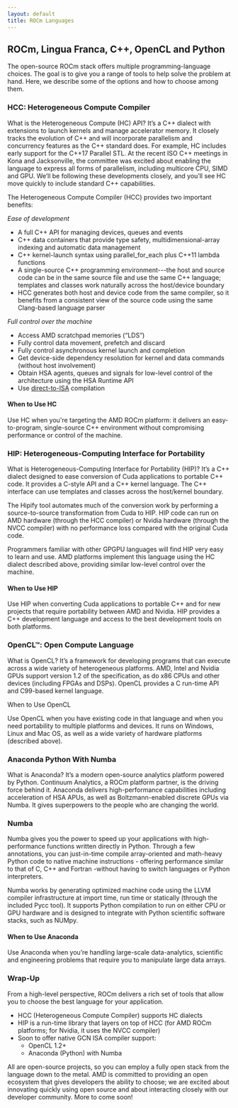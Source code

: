 ```yaml
---
layout: default
title: ROCm Languages
---
```


## ROCm, Lingua Franca,  C++, OpenCL and Python

The open-source ROCm stack offers multiple programming-language
choices. The goal is to give you a range of tools to help solve the
problem at hand. Here, we describe some of the options and how to
choose among them.

### HCC: Heterogeneous Compute Compiler

What is the Heterogeneous Compute (HC) API? It’s a C++ dialect with
extensions to launch kernels and manage accelerator memory. It closely
tracks the evolution of C++ and will incorporate parallelism and
concurrency features as the C++ standard does. For example, HC
includes early support for the C++17 Parallel STL. At the recent ISO
C++ meetings in Kona and Jacksonville, the committee was excited about
enabling the language to express all forms of parallelism, including
multicore CPU, SIMD and GPU. We’ll be following these developments
closely, and you’ll see HC move quickly to include standard C++
capabilities.

The Heterogeneous Compute Compiler (HCC) provides two important
benefits:

*Ease of development*

 * A full C++ API for managing devices, queues and events
 * C++ data containers that provide type safety,
   multidimensional-array indexing and automatic data management
 * C++ kernel-launch syntax using parallel_for_each plus C++11 lambda
   functions
 * A single-source C++ programming environment---the host and source
   code can be in the same source file and use the same C++ language;
   templates and classes work naturally across the host/device
   boundary
 * HCC generates both host and device code from the same compiler, so
   it benefits from a consistent view of the source code using the
   same Clang-based language parser

*Full control over the machine*

 * Access AMD scratchpad memories (“LDS”)
 * Fully control data movement, prefetch and discard
 * Fully control asynchronous kernel launch and completion
 * Get device-side dependency resolution for kernel and data commands (without host involvement)
 * Obtain HSA agents, queues and signals for low-level control of the architecture using the HSA Runtime API
 * Use [direct-to-ISA](https://github.com/RadeonOpenCompute/HCC-Native-GCN-ISA) compilation

#### When to Use HC

Use HC when you're targeting the AMD ROCm platform: it delivers an
easy-to-program, single-source C++ environment without compromising
performance or control of the machine.

### HIP: Heterogeneous-Computing Interface for Portability

What is Heterogeneous-Computing Interface for Portability (HIP)? It’s
a C++ dialect designed to ease conversion of Cuda applications to
portable C++ code. It provides a C-style API and a C++ kernel
language. The C++ interface can use templates and classes across the
host/kernel boundary.

The Hipify tool automates much of the conversion work by performing a
source-to-source transformation from Cuda to HIP. HIP code can run on
AMD hardware (through the HCC compiler) or Nvidia hardware (through
the NVCC compiler) with no performance loss compared with the original
Cuda code.

Programmers familiar with other GPGPU languages will find HIP very
easy to learn and use. AMD platforms implement this language using the
HC dialect described above, providing similar low-level control over
the machine.

#### When to Use HIP

Use HIP when converting Cuda applications to portable C++ and for new
projects that require portability between AMD and Nvidia. HIP provides
a C++ development language and access to the best development tools on
both platforms.

### OpenCL™: Open Compute Language

What is OpenCL? It’s a framework for developing programs that can
execute across a wide variety of heterogeneous platforms. AMD, Intel
and Nvidia GPUs support version 1.2 of the specification, as do x86
CPUs and other devices (including FPGAs and DSPs). OpenCL provides a C
run-time API and C99-based kernel language.

When to Use OpenCL

Use OpenCL when you have existing code in that language and when you
need portability to multiple platforms and devices. It runs on
Windows, Linux and Mac OS, as well as a wide variety of hardware
platforms (described above).

### Anaconda Python With Numba

What is Anaconda? It’s a modern open-source analytics platform powered
by Python. Continuum Analytics, a ROCm platform partner,  is the
driving force behind it. Anaconda delivers high-performance
capabilities including acceleration of HSA APUs, as well as
Boltzmann-enabled discrete GPUs via Numba. It gives superpowers to the
people who are changing the world.

### Numba

Numba gives you the power to speed up your applications with
high-performance functions written directly in Python. Through a few
annotations, you can just-in-time compile array-oriented and
math-heavy Python code to native machine instructions - offering
performance similar to that of C, C++ and Fortran -without having to
switch languages or Python interpreters.

Numba works by generating optimized machine code using the LLVM
compiler infrastructure at import time, run time or statically
(through the included Pycc tool). It supports Python compilation to
run on either CPU or GPU hardware and is designed to integrate with
Python scientific software stacks, such as NUMpy.

#### When to Use Anaconda

Use Anaconda when you’re handling large-scale data-analytics,
scientific and engineering problems that require you to manipulate
large data arrays.

### Wrap-Up

From a high-level perspective, ROCm delivers a rich set of tools that
allow you to choose the best language for your application.

 * HCC (Heterogeneous Compute Compiler) supports HC dialects
 * HIP is a run-time library that layers on top of HCC (for AMD ROCm platforms; for Nvidia, it uses the NVCC compiler)
 * Soon to offer native GCN ISA compiler support:
    * OpenCL 1.2+
    * Anaconda (Python) with Numba

All are open-source projects, so you can employ a fully open stack
from the language down to the metal. AMD is committed to providing an
open ecosystem that gives developers the ability to choose; we are
excited about innovating quickly using open source and about
interacting closely with our developer community. More to come soon!
